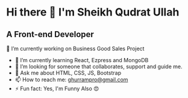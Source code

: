 # Hi there 👋 I'm Sheikh Qudrat Ullah

## A Front-end Developer 

🔭 I’m currently working on Business Good Sales Project
- 🌱 I’m currently learning React, Ezpress and MongoDB
- 🤔 I’m looking for someone that collaborates, support and guide me.
- 💬 Ask me about HTML, CSS, JS, Bootstrap
- 📫 How to reach me: ghurrampro@gmail.com
- ⚡ Fun fact: Yes, I'm Funny Also 😍
<!--
**Qudrat-Ullah/Qudrat-Ullah** is a ✨ _special_ ✨ repository because its `README.md` (this file) appears on your GitHub profile.

Here are some ideas to get you started:

- 🔭 I’m currently working on ...
- 🌱 I’m currently learning ...
- 👯 I’m looking to collaborate on ...
- 🤔 I’m looking for help with ...
- 💬 Ask me about ...
- 📫 How to reach me: ...
- 😄 Pronouns: ...
- ⚡ Fun fact: ...
-->
